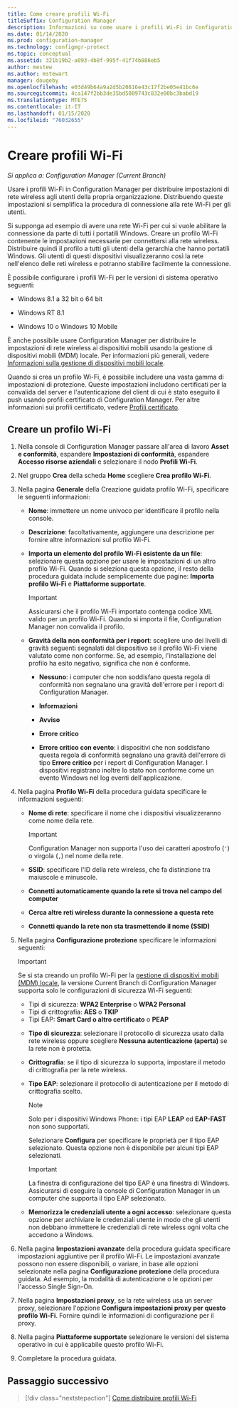 ```yaml
---
title: Come creare profili Wi-Fi
titleSuffix: Configuration Manager
description: Informazioni su come usare i profili Wi-Fi in Configuration Manager per distribuire impostazioni di rete wireless agli utenti dell'organizzazione.
ms.date: 01/14/2020
ms.prod: configuration-manager
ms.technology: configmgr-protect
ms.topic: conceptual
ms.assetid: 321b19b2-a093-4b8f-995f-41f74b886eb5
author: mestew
ms.author: mstewart
manager: dougeby
ms.openlocfilehash: e03d49b64a9a2d5b20816e43c17f2be05e41bc6e
ms.sourcegitcommit: 4ca147f2bb3de35bd5089743c832e00bc3babd19
ms.translationtype: MTE75
ms.contentlocale: it-IT
ms.lasthandoff: 01/15/2020
ms.locfileid: "76032655"
---
```

# <a name="create-wi-fi-profiles"></a>Creare profili Wi-Fi

*Si applica a: Configuration Manager (Current Branch)*

Usare i profili Wi-Fi in Configuration Manager per distribuire impostazioni di rete wireless agli utenti della propria organizzazione. Distribuendo queste impostazioni si semplifica la procedura di connessione alla rete Wi-Fi per gli utenti.  

Si supponga ad esempio di avere una rete Wi-Fi per cui si vuole abilitare la connessione da parte di tutti i portatili Windows. Creare un profilo Wi-Fi contenente le impostazioni necessarie per connettersi alla rete wireless. Distribuire quindi il profilo a tutti gli utenti della gerarchia che hanno portatili Windows. Gli utenti di questi dispositivi visualizzeranno così la rete nell'elenco delle reti wireless e potranno stabilire facilmente la connessione.  

È possibile configurare i profili Wi-Fi per le versioni di sistema operativo seguenti:

- Windows 8.1 a 32 bit o 64 bit

- Windows RT 8.1

- Windows 10 o Windows 10 Mobile

È anche possibile usare Configuration Manager per distribuire le impostazioni di rete wireless ai dispositivi mobili usando la gestione di dispositivi mobili (MDM) locale. Per informazioni più generali, vedere [Informazioni sulla gestione di dispositivi mobili locale](/configmgr/mdm/understand/manage-mobile-devices-with-on-premises-infrastructure).

Quando si crea un profilo Wi-Fi, è possibile includere una vasta gamma di impostazioni di protezione. Queste impostazioni includono certificati per la convalida del server e l'autenticazione del client di cui è stato eseguito il push usando profili certificato di Configuration Manager. Per altre informazioni sui profili certificato, vedere [Profili certificato](/configmgr/protect/deploy-use/introduction-to-certificate-profiles).

## <a name="create-a-wi-fi-profile"></a>Creare un profilo Wi-Fi

1. Nella console di Configuration Manager passare all'area di lavoro **Asset e conformità**, espandere **Impostazioni di conformità**, espandere **Accesso risorse aziendali** e selezionare il nodo **Profili Wi-Fi**.

1. Nel gruppo **Crea** della scheda **Home** scegliere **Crea profilo Wi-Fi**.

1. Nella pagina **Generale** della Creazione guidata profilo Wi-Fi, specificare le seguenti informazioni:

    - **Nome**: immettere un nome univoco per identificare il profilo nella console.

    - **Descrizione**: facoltativamente, aggiungere una descrizione per fornire altre informazioni sul profilo Wi-Fi.

    - **Importa un elemento del profilo Wi-Fi esistente da un file**: selezionare questa opzione per usare le impostazioni di un altro profilo Wi-Fi. Quando si seleziona questa opzione, il resto della procedura guidata include semplicemente due pagine: **Importa profilo Wi-Fi** e **Piattaforme supportate**.

        > [!IMPORTANT]
        > Assicurarsi che il profilo Wi-Fi importato contenga codice XML valido per un profilo Wi-Fi. Quando si importa il file, Configuration Manager non convalida il profilo.

    - **Gravità della non conformità per i report**: scegliere uno dei livelli di gravità seguenti segnalati dal dispositivo se il profilo Wi-Fi viene valutato come non conforme. Se, ad esempio, l'installazione del profilo ha esito negativo, significa che non è conforme.

        - **Nessuno**: i computer che non soddisfano questa regola di conformità non segnalano una gravità dell'errore per i report di Configuration Manager.

        - **Informazioni**

        - **Avviso**

        - **Errore critico**

        - **Errore critico con evento**: i dispositivi che non soddisfano questa regola di conformità segnalano una gravità dell'errore di tipo **Errore critico** per i report di Configuration Manager. I dispositivi registrano inoltre lo stato non conforme come un evento Windows nel log eventi dell'applicazione.

1. Nella pagina **Profilo Wi-Fi** della procedura guidata specificare le informazioni seguenti:

    - **Nome di rete**: specificare il nome che i dispositivi visualizzeranno come nome della rete.

        > [!IMPORTANT]
        > Configuration Manager non supporta l'uso dei caratteri apostrofo (`'`) o virgola (`,`) nel nome della rete.

    - **SSID**: specificare l'ID della rete wireless, che fa distinzione tra maiuscole e minuscole.

    - **Connetti automaticamente quando la rete si trova nel campo del computer**
    - **Cerca altre reti wireless durante la connessione a questa rete**
    - **Connetti quando la rete non sta trasmettendo il nome (SSID)**

1. Nella pagina **Configurazione protezione** specificare le informazioni seguenti:

    > [!IMPORTANT]
    > Se si sta creando un profilo Wi-Fi per la [gestione di dispositivi mobili (MDM) locale](/configmgr/mdm/understand/manage-mobile-devices-with-on-premises-infrastructure), la versione Current Branch di Configuration Manager supporta solo le configurazioni di sicurezza Wi-Fi seguenti:  
    >
    > - Tipi di sicurezza: **WPA2 Enterprise** o **WPA2 Personal**  
    > - Tipi di crittografia: **AES** o **TKIP**  
    > - Tipi EAP: **Smart Card o altro certificato** o **PEAP**  

    - **Tipo di sicurezza**: selezionare il protocollo di sicurezza usato dalla rete wireless oppure scegliere **Nessuna autenticazione (aperta)** se la rete non è protetta.

    - **Crittografia**: se il tipo di sicurezza lo supporta, impostare il metodo di crittografia per la rete wireless.

    - **Tipo EAP**: selezionare il protocollo di autenticazione per il metodo di crittografia scelto.

        > [!NOTE]
        > Solo per i dispositivi Windows Phone: i tipi EAP **LEAP** ed **EAP-FAST** non sono supportati.

        Selezionare **Configura** per specificare le proprietà per il tipo EAP selezionato. Questa opzione non è disponibile per alcuni tipi EAP selezionati.

        > [!IMPORTANT]
        > La finestra di configurazione del tipo EAP è una finestra di Windows. Assicurarsi di eseguire la console di Configuration Manager in un computer che supporta il tipo EAP selezionato.

    - **Memorizza le credenziali utente a ogni accesso**: selezionare questa opzione per archiviare le credenziali utente in modo che gli utenti non debbano immettere le credenziali di rete wireless ogni volta che accedono a Windows.

1. Nella pagina **Impostazioni avanzate** della procedura guidata specificare impostazioni aggiuntive per il profilo Wi-Fi. Le impostazioni avanzate possono non essere disponibili, o variare, in base alle opzioni selezionate nella pagina **Configurazione protezione** della procedura guidata. Ad esempio, la modalità di autenticazione o le opzioni per l'accesso Single Sign-On.

1. Nella pagina **Impostazioni proxy**, se la rete wireless usa un server proxy, selezionare l'opzione **Configura impostazioni proxy per questo profilo Wi-Fi**. Fornire quindi le informazioni di configurazione per il proxy.

1. Nella pagina **Piattaforme supportate** selezionare le versioni del sistema operativo in cui è applicabile questo profilo Wi-Fi.

1. Completare la procedura guidata.

## <a name="next-step"></a>Passaggio successivo

> [!div class="nextstepaction"]
> [Come distribuire profili Wi-Fi](/configmgr/protect/deploy-use/deploy-wifi-vpn-email-cert-profiles)
